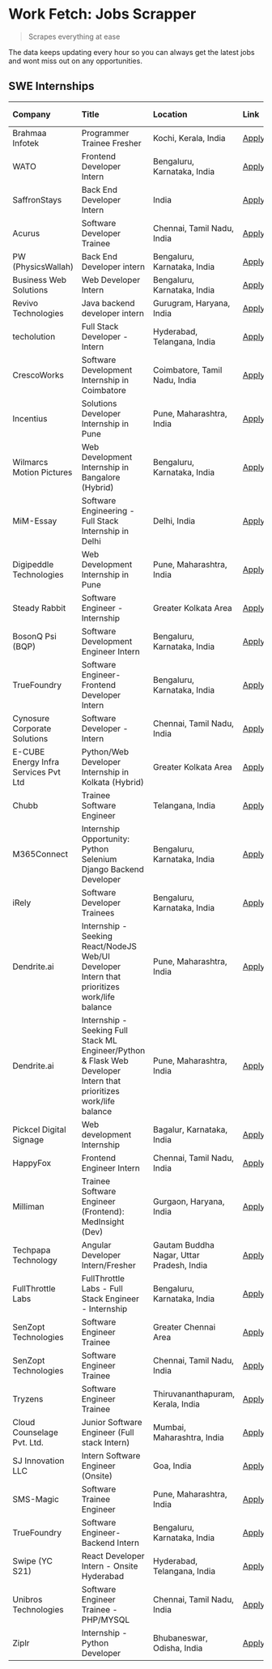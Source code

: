 # Work Fetch: Jobs Scrapper
> Scrapes everything at ease

The data keeps updating every hour so you can always get the latest jobs and wont miss out on any opportunities.

## SWE Internships
<!--START_SECTION:workfetch-->
| Company                              | Title                                                                                                              | Location                                  | Link                                                                                                                                                                                                                                                                                                                              | Date Posted   |
|:-------------------------------------|:-------------------------------------------------------------------------------------------------------------------|:------------------------------------------|:----------------------------------------------------------------------------------------------------------------------------------------------------------------------------------------------------------------------------------------------------------------------------------------------------------------------------------|:--------------|
| Brahmaa Infotek                      | Programmer Trainee  Fresher                                                                                        | Kochi, Kerala, India                      | [Apply](https://in.linkedin.com/jobs/view/programmer-trainee-fresher-at-brahmaa-infotek-3909034284?position=48&pageNum=0&refId=CF1ZESrHztKNt%2BkXITf6%2Bw%3D%3D&trackingId=SvGcE8iWQMvId2sFUqEVuw%3D%3D&trk=public_jobs_jserp-result_search-card)                                                                                 | 2024-04-25    |
| WATO                                 | Frontend Developer Intern                                                                                          | Bengaluru, Karnataka, India               | [Apply](https://in.linkedin.com/jobs/view/frontend-developer-intern-at-wato-3880100342?position=50&pageNum=0&refId=CF1ZESrHztKNt%2BkXITf6%2Bw%3D%3D&trackingId=VVvpw%2FoLuf05pkV%2FWAlHBQ%3D%3D&trk=public_jobs_jserp-result_search-card)                                                                                         | 2024-04-24    |
| SaffronStays                         | Back End Developer Intern                                                                                          | India                                     | [Apply](https://in.linkedin.com/jobs/view/back-end-developer-intern-at-saffronstays-3904615385?position=15&pageNum=0&refId=CF1ZESrHztKNt%2BkXITf6%2Bw%3D%3D&trackingId=Gz8Pir5b8vgwU79SDOJCUA%3D%3D&trk=public_jobs_jserp-result_search-card)                                                                                     | 2024-04-23    |
| Acurus                               | Software Developer Trainee                                                                                         | Chennai, Tamil Nadu, India                | [Apply](https://in.linkedin.com/jobs/view/software-developer-trainee-at-acurus-3907363844?position=29&pageNum=0&refId=CF1ZESrHztKNt%2BkXITf6%2Bw%3D%3D&trackingId=770UqNjVgJ0XTpfQQGOqag%3D%3D&trk=public_jobs_jserp-result_search-card)                                                                                          | 2024-04-23    |
| PW (PhysicsWallah)                   | Back End Developer intern                                                                                          | Bengaluru, Karnataka, India               | [Apply](https://in.linkedin.com/jobs/view/back-end-developer-intern-at-pw-physicswallah-3907293630?position=26&pageNum=0&refId=CF1ZESrHztKNt%2BkXITf6%2Bw%3D%3D&trackingId=fB7V%2FYFQQ5rnjoJYNPeFJg%3D%3D&trk=public_jobs_jserp-result_search-card)                                                                               | 2024-04-22    |
| Business Web Solutions               | Web Developer Intern                                                                                               | Bengaluru, Karnataka, India               | [Apply](https://in.linkedin.com/jobs/view/web-developer-intern-at-business-web-solutions-3906717928?position=17&pageNum=0&refId=CF1ZESrHztKNt%2BkXITf6%2Bw%3D%3D&trackingId=5cVl%2FixJYWWTIPwjA1KxRg%3D%3D&trk=public_jobs_jserp-result_search-card)                                                                              | 2024-04-20    |
| Revivo Technologies                  | Java backend developer intern                                                                                      | Gurugram, Haryana, India                  | [Apply](https://in.linkedin.com/jobs/view/java-backend-developer-intern-at-revivo-technologies-3906034446?position=25&pageNum=0&refId=CF1ZESrHztKNt%2BkXITf6%2Bw%3D%3D&trackingId=Inn9vEwaolvxz5aIoHwIgA%3D%3D&trk=public_jobs_jserp-result_search-card)                                                                          | 2024-04-19    |
| techolution                          | Full Stack Developer - Intern                                                                                      | Hyderabad, Telangana, India               | [Apply](https://in.linkedin.com/jobs/view/full-stack-developer-intern-at-techolution-3904814977?position=24&pageNum=0&refId=CF1ZESrHztKNt%2BkXITf6%2Bw%3D%3D&trackingId=RrApD3w8iQ5SevnDqP3Utg%3D%3D&trk=public_jobs_jserp-result_search-card)                                                                                    | 2024-04-18    |
| CrescoWorks                          | Software Development Internship in Coimbatore                                                                      | Coimbatore, Tamil Nadu, India             | [Apply](https://in.linkedin.com/jobs/view/software-development-internship-in-coimbatore-at-crescoworks-3904327953?position=7&pageNum=0&refId=CF1ZESrHztKNt%2BkXITf6%2Bw%3D%3D&trackingId=X44fMFvBZSPjI5wVpKAtCA%3D%3D&trk=public_jobs_jserp-result_search-card)                                                                   | 2024-04-17    |
| Incentius                            | Solutions Developer Internship in Pune                                                                             | Pune, Maharashtra, India                  | [Apply](https://in.linkedin.com/jobs/view/solutions-developer-internship-in-pune-at-incentius-3904329499?position=14&pageNum=0&refId=CF1ZESrHztKNt%2BkXITf6%2Bw%3D%3D&trackingId=zuIYRR9ZAf%2FHb9N3H2rmrg%3D%3D&trk=public_jobs_jserp-result_search-card)                                                                         | 2024-04-17    |
| Wilmarcs Motion Pictures             | Web Development Internship in Bangalore (Hybrid)                                                                   | Bengaluru, Karnataka, India               | [Apply](https://in.linkedin.com/jobs/view/web-development-internship-in-bangalore-hybrid-at-wilmarcs-motion-pictures-3904333111?position=32&pageNum=0&refId=CF1ZESrHztKNt%2BkXITf6%2Bw%3D%3D&trackingId=n1obl7q%2BU8vgfPMpNdV5qQ%3D%3D&trk=public_jobs_jserp-result_search-card)                                                  | 2024-04-17    |
| MiM-Essay                            | Software Engineering - Full Stack Internship in Delhi                                                              | Delhi, India                              | [Apply](https://in.linkedin.com/jobs/view/software-engineering-full-stack-internship-in-delhi-at-mim-essay-3901647332?position=20&pageNum=0&refId=CF1ZESrHztKNt%2BkXITf6%2Bw%3D%3D&trackingId=ex%2BaGh4rHoQlBOq1StOmbA%3D%3D&trk=public_jobs_jserp-result_search-card)                                                            | 2024-04-15    |
| Digipeddle Technologies              | Web Development Internship in Pune                                                                                 | Pune, Maharashtra, India                  | [Apply](https://in.linkedin.com/jobs/view/web-development-internship-in-pune-at-digipeddle-technologies-3898605884?position=35&pageNum=0&refId=CF1ZESrHztKNt%2BkXITf6%2Bw%3D%3D&trackingId=sjvFSEFly7l4Tjqfgl0hdQ%3D%3D&trk=public_jobs_jserp-result_search-card)                                                                 | 2024-04-13    |
| Steady Rabbit                        | Software Engineer - Internship                                                                                     | Greater Kolkata Area                      | [Apply](https://in.linkedin.com/jobs/view/software-engineer-internship-at-steady-rabbit-3885171077?position=6&pageNum=0&refId=CF1ZESrHztKNt%2BkXITf6%2Bw%3D%3D&trackingId=UsvymKXbfNd1uIQ33wrjTw%3D%3D&trk=public_jobs_jserp-result_search-card)                                                                                  | 2024-04-08    |
| BosonQ Psi (BQP)                     | Software Development Engineer Intern                                                                               | Bengaluru, Karnataka, India               | [Apply](https://in.linkedin.com/jobs/view/software-development-engineer-intern-at-bosonq-psi-bqp-3888328596?position=22&pageNum=0&refId=CF1ZESrHztKNt%2BkXITf6%2Bw%3D%3D&trackingId=M5yuB9xdl2aAyEOThWt3mw%3D%3D&trk=public_jobs_jserp-result_search-card)                                                                        | 2024-04-06    |
| TrueFoundry                          | Software Engineer- Frontend Developer Intern                                                                       | Bengaluru, Karnataka, India               | [Apply](https://in.linkedin.com/jobs/view/software-engineer-frontend-developer-intern-at-truefoundry-3887320206?position=12&pageNum=0&refId=CF1ZESrHztKNt%2BkXITf6%2Bw%3D%3D&trackingId=vb75DWzgC1Kil5%2B3zCI1Wg%3D%3D&trk=public_jobs_jserp-result_search-card)                                                                  | 2024-04-05    |
| Cynosure Corporate Solutions         | Software Developer -Intern                                                                                         | Chennai, Tamil Nadu, India                | [Apply](https://in.linkedin.com/jobs/view/software-developer-intern-at-cynosure-corporate-solutions-3884767755?position=16&pageNum=0&refId=CF1ZESrHztKNt%2BkXITf6%2Bw%3D%3D&trackingId=3dfwfnAJ39GjLX0OB7J6bA%3D%3D&trk=public_jobs_jserp-result_search-card)                                                                     | 2024-04-04    |
| E-CUBE Energy Infra Services Pvt Ltd | Python/Web Developer Internship in Kolkata (Hybrid)                                                                | Greater Kolkata Area                      | [Apply](https://in.linkedin.com/jobs/view/python-web-developer-internship-in-kolkata-hybrid-at-e-cube-energy-infra-services-pvt-ltd-3882160442?position=8&pageNum=0&refId=CF1ZESrHztKNt%2BkXITf6%2Bw%3D%3D&trackingId=XjNdJk%2BlBux9uZfPT4TXug%3D%3D&trk=public_jobs_jserp-result_search-card)                                    | 2024-04-02    |
| Chubb                                | Trainee Software Engineer                                                                                          | Telangana, India                          | [Apply](https://in.linkedin.com/jobs/view/trainee-software-engineer-at-chubb-3909641440?position=5&pageNum=0&refId=CF1ZESrHztKNt%2BkXITf6%2Bw%3D%3D&trackingId=jfgfOTPGgs7aIY6nllBz8A%3D%3D&trk=public_jobs_jserp-result_search-card)                                                                                             | 2024-03-30    |
| M365Connect                          | Internship Opportunity: Python Selenium Django Backend Developer                                                   | Bengaluru, Karnataka, India               | [Apply](https://in.linkedin.com/jobs/view/internship-opportunity-python-selenium-django-backend-developer-at-m365connect-3868219387?position=60&pageNum=0&refId=CF1ZESrHztKNt%2BkXITf6%2Bw%3D%3D&trackingId=r0pxQgotnYmorLQAUtMl8w%3D%3D&trk=public_jobs_jserp-result_search-card)                                                | 2024-03-24    |
| iRely                                | Software Developer Trainees                                                                                        | Bengaluru, Karnataka, India               | [Apply](https://in.linkedin.com/jobs/view/software-developer-trainees-at-irely-3860566039?position=2&pageNum=0&refId=CF1ZESrHztKNt%2BkXITf6%2Bw%3D%3D&trackingId=5JlWqDRRjHJi2eFVAA8Qiw%3D%3D&trk=public_jobs_jserp-result_search-card)                                                                                           | 2024-03-18    |
| Dendrite.ai                          | Internship - Seeking React/NodeJS Web/UI Developer Intern that prioritizes work/life balance                       | Pune, Maharashtra, India                  | [Apply](https://in.linkedin.com/jobs/view/internship-seeking-react-nodejs-web-ui-developer-intern-that-prioritizes-work-life-balance-at-dendrite-ai-3853583200?position=31&pageNum=0&refId=CF1ZESrHztKNt%2BkXITf6%2Bw%3D%3D&trackingId=0BTw3pyYQ9OKNhZNUrs6CQ%3D%3D&trk=public_jobs_jserp-result_search-card)                     | 2024-03-12    |
| Dendrite.ai                          | Internship - Seeking Full Stack ML Engineer/Python & Flask Web Developer Intern that prioritizes work/life balance | Pune, Maharashtra, India                  | [Apply](https://in.linkedin.com/jobs/view/internship-seeking-full-stack-ml-engineer-python-flask-web-developer-intern-that-prioritizes-work-life-balance-at-dendrite-ai-3853583202?position=59&pageNum=0&refId=CF1ZESrHztKNt%2BkXITf6%2Bw%3D%3D&trackingId=kR0Guo4qfY4jHoXfFsR0uA%3D%3D&trk=public_jobs_jserp-result_search-card) | 2024-03-12    |
| Pickcel Digital Signage              | Web development Internship                                                                                         | Bagalur, Karnataka, India                 | [Apply](https://in.linkedin.com/jobs/view/web-development-internship-at-pickcel-digital-signage-3849506118?position=49&pageNum=0&refId=CF1ZESrHztKNt%2BkXITf6%2Bw%3D%3D&trackingId=I%2BS9dUCFDiji3vJC%2Fk751Q%3D%3D&trk=public_jobs_jserp-result_search-card)                                                                     | 2024-03-08    |
| HappyFox                             | Frontend Engineer Intern                                                                                           | Chennai, Tamil Nadu, India                | [Apply](https://in.linkedin.com/jobs/view/frontend-engineer-intern-at-happyfox-3848357951?position=46&pageNum=0&refId=CF1ZESrHztKNt%2BkXITf6%2Bw%3D%3D&trackingId=t107jCFlicvp63%2Ft89uNbA%3D%3D&trk=public_jobs_jserp-result_search-card)                                                                                        | 2024-03-07    |
| Milliman                             | Trainee Software Engineer (Frontend): MedInsight (Dev)                                                             | Gurgaon, Haryana, India                   | [Apply](https://in.linkedin.com/jobs/view/trainee-software-engineer-frontend-medinsight-dev-at-milliman-3792874280?position=10&pageNum=0&refId=CF1ZESrHztKNt%2BkXITf6%2Bw%3D%3D&trackingId=xYsoq1%2FjT%2BkG3HYZ9Z9W1Q%3D%3D&trk=public_jobs_jserp-result_search-card)                                                             | 2024-03-01    |
| Techpapa Technology                  | Angular Developer Intern/Fresher                                                                                   | Gautam Buddha Nagar, Uttar Pradesh, India | [Apply](https://in.linkedin.com/jobs/view/angular-developer-intern-fresher-at-techpapa-technology-3834305862?position=53&pageNum=0&refId=CF1ZESrHztKNt%2BkXITf6%2Bw%3D%3D&trackingId=g10oGZ51DMlHUBLiMXJZQA%3D%3D&trk=public_jobs_jserp-result_search-card)                                                                       | 2024-02-20    |
| FullThrottle Labs                    | FullThrottle Labs - Full Stack Engineer - Internship                                                               | Bengaluru, Karnataka, India               | [Apply](https://in.linkedin.com/jobs/view/fullthrottle-labs-full-stack-engineer-internship-at-fullthrottle-labs-3829636016?position=51&pageNum=0&refId=CF1ZESrHztKNt%2BkXITf6%2Bw%3D%3D&trackingId=xi610pDxA8ZwCI40Ja962Q%3D%3D&trk=public_jobs_jserp-result_search-card)                                                         | 2024-02-17    |
| SenZopt Technologies                 | Software Engineer Trainee                                                                                          | Greater Chennai Area                      | [Apply](https://in.linkedin.com/jobs/view/software-engineer-trainee-at-senzopt-technologies-3827688781?position=30&pageNum=0&refId=CF1ZESrHztKNt%2BkXITf6%2Bw%3D%3D&trackingId=ixvYleqVxKEZp8XAMIq4VA%3D%3D&trk=public_jobs_jserp-result_search-card)                                                                             | 2024-02-12    |
| SenZopt Technologies                 | Software Engineer Trainee                                                                                          | Chennai, Tamil Nadu, India                | [Apply](https://in.linkedin.com/jobs/view/software-engineer-trainee-at-senzopt-technologies-3827686880?position=45&pageNum=0&refId=CF1ZESrHztKNt%2BkXITf6%2Bw%3D%3D&trackingId=xevjsDSfqsfQyoF2odQH4Q%3D%3D&trk=public_jobs_jserp-result_search-card)                                                                             | 2024-02-12    |
| Tryzens                              | Software Engineer Trainee                                                                                          | Thiruvananthapuram, Kerala, India         | [Apply](https://in.linkedin.com/jobs/view/software-engineer-trainee-at-tryzens-3809363491?position=33&pageNum=0&refId=CF1ZESrHztKNt%2BkXITf6%2Bw%3D%3D&trackingId=D7tQuKNPrRzQrFgj2%2BCMWQ%3D%3D&trk=public_jobs_jserp-result_search-card)                                                                                        | 2024-01-18    |
| Cloud Counselage Pvt. Ltd.           | Junior Software Engineer (Full stack Intern)                                                                       | Mumbai, Maharashtra, India                | [Apply](https://in.linkedin.com/jobs/view/junior-software-engineer-full-stack-intern-at-cloud-counselage-pvt-ltd-3803132814?position=23&pageNum=0&refId=CF1ZESrHztKNt%2BkXITf6%2Bw%3D%3D&trackingId=qRX4AReCRMw4Z7uFijKJQA%3D%3D&trk=public_jobs_jserp-result_search-card)                                                        | 2024-01-11    |
| SJ Innovation LLC                    | Intern Software Engineer (Onsite)                                                                                  | Goa, India                                | [Apply](https://in.linkedin.com/jobs/view/intern-software-engineer-onsite-at-sj-innovation-llc-3799959011?position=40&pageNum=0&refId=CF1ZESrHztKNt%2BkXITf6%2Bw%3D%3D&trackingId=hJU%2BDznJ9IDAls3s0purSQ%3D%3D&trk=public_jobs_jserp-result_search-card)                                                                        | 2024-01-11    |
| SMS-Magic                            | Software Trainee Engineer                                                                                          | Pune, Maharashtra, India                  | [Apply](https://in.linkedin.com/jobs/view/software-trainee-engineer-at-sms-magic-3761409781?position=27&pageNum=0&refId=CF1ZESrHztKNt%2BkXITf6%2Bw%3D%3D&trackingId=H5kk1Hh595Ed8xjyAdmwFw%3D%3D&trk=public_jobs_jserp-result_search-card)                                                                                        | 2023-11-16    |
| TrueFoundry                          | Software Engineer-Backend Intern                                                                                   | Bengaluru, Karnataka, India               | [Apply](https://in.linkedin.com/jobs/view/software-engineer-backend-intern-at-truefoundry-3779508170?position=28&pageNum=0&refId=CF1ZESrHztKNt%2BkXITf6%2Bw%3D%3D&trackingId=PNfznCcrtUHJcxHh7Zr0FQ%3D%3D&trk=public_jobs_jserp-result_search-card)                                                                               | 2023-11-10    |
| Swipe (YC S21)                       | React Developer Intern - Onsite Hyderabad                                                                          | Hyderabad, Telangana, India               | [Apply](https://in.linkedin.com/jobs/view/react-developer-intern-onsite-hyderabad-at-swipe-yc-s21-3737600089?position=36&pageNum=0&refId=CF1ZESrHztKNt%2BkXITf6%2Bw%3D%3D&trackingId=iAL0Mr3olZh732BEvNE9Qw%3D%3D&trk=public_jobs_jserp-result_search-card)                                                                       | 2023-10-13    |
| Unibros Technologies                 | Software Engineer Trainee - PHP/MYSQL                                                                              | Chennai, Tamil Nadu, India                | [Apply](https://in.linkedin.com/jobs/view/software-engineer-trainee-php-mysql-at-unibros-technologies-3656599241?position=34&pageNum=0&refId=CF1ZESrHztKNt%2BkXITf6%2Bw%3D%3D&trackingId=4suefE%2FLiGXR47%2BUPrbp1g%3D%3D&trk=public_jobs_jserp-result_search-card)                                                               | 2023-06-12    |
| Ziplr                                | Internship - Python Developer                                                                                      | Bhubaneswar, Odisha, India                | [Apply](https://in.linkedin.com/jobs/view/internship-python-developer-at-ziplr-3645677592?position=58&pageNum=0&refId=CF1ZESrHztKNt%2BkXITf6%2Bw%3D%3D&trackingId=rgRt91shfa45imtiRk3FZA%3D%3D&trk=public_jobs_jserp-result_search-card)                                                                                          | 2023-06-02    |
<!--END_SECTION:workfetch-->
